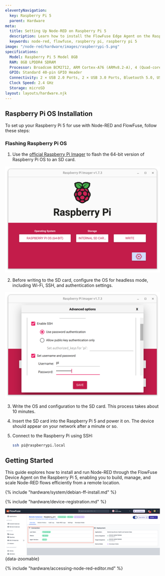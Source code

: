 ```yaml
---
eleventyNavigation:
  key: Raspberry Pi 5
  parent: Hardware
meta:
  title: Setting Up Node-RED on Raspberry Pi 5
  description: Learn how to install the FlowFuse Edge Agent on the Raspberry Pi 5 effortlessly. Manage your device with Node-RED through FlowFuse with ease.
  keywords: node-red, flowfuse, raspberry pi, raspberry pi 5
image: "/node-red/hardware/images/raspberrypi-5.png"
specifications:
  Model: Raspberry Pi 5 Model 8GB   
  RAM: 8GB LPDDR4 SDRAM
  Processor: Broadcom BCM2712, ARM Cortex-A76 (ARMv8.2-A), 4 (Quad-core)
  GPIO: Standard 40-pin GPIO Header
  Connectivity: 2 × USB 2.0 Ports, 2 × USB 3.0 Ports, Bluetooth 5.0, USB-C, Wi-Fi + Bluetooth® Low Energy
  Clock Speed: 2.4 GHz
  Storage: microSD
layout: layouts/hardware.njk
---
```


## Raspberry Pi OS Installation

To set up your Raspberry Pi 5 for use with Node-RED and FlowFuse, follow these steps:

### Flashing Raspberry Pi OS

1. Use the [official Raspberry Pi Imager](https://www.raspberrypi.com/software/) to flash the 64-bit version of Raspberry Pi OS to an SD card.

![Flash Raspberry Pi OS on an SD-card](./images/raspberry-pi-5-flash-os.png)

2. Before writing to the SD card, configure the OS for headless mode, including Wi-Fi, SSH, and authentication settings.

![Configure RPi OS before flashing](./images/raspberry-pi-5-config-before-flash.png)

3. Write the OS and configuration to the SD card. This process takes about 10 minutes.

4. Insert the SD card into the Raspberry Pi 5 and power it on. The device should appear on your network after a minute or so.

5. Connect to the Raspberry Pi using SSH:

    ```sh
    ssh pi@raspberrypi.local
    ```

## Getting Started

This guide explores how to install and run Node-RED through the FlowFuse Device Agent on the Raspberry Pi 5, enabling you to build, manage, and scale Node-RED flows efficiently from a remote location.

{% include "hardware/system/debian-ff-install.md" %}

{% include "hardware/device-registration.md" %}

![Status of the remote instance in FlowFuse, showing its connection and operational state](./images/raspberry-pi-5.png "Status of the remote instance in FlowFuse, showing its connection and operational state."){data-zoomable}

{% include "hardware/accessing-node-red-editor.md" %}